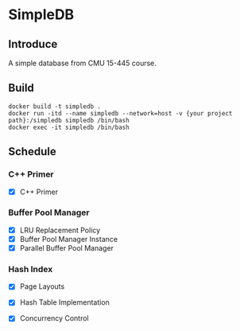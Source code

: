 # SimpleDB

## Introduce
A simple database from CMU 15-445 course.

## Build
```shell
docker build -t simpledb .  
docker run -itd --name simpledb --network=host -v {your project path}:/simpledb simpledb /bin/bash  
docker exec -it simpledb /bin/bash
```

## Schedule
### C++ Primer
- [x] C++ Primer

### Buffer Pool Manager
- [x] LRU Replacement Policy
- [x] Buffer Pool Manager Instance
- [x] Parallel Buffer Pool Manager

### Hash Index
- [x] Page Layouts
- [x] Hash Table Implementation
- [x] Concurrency Control


